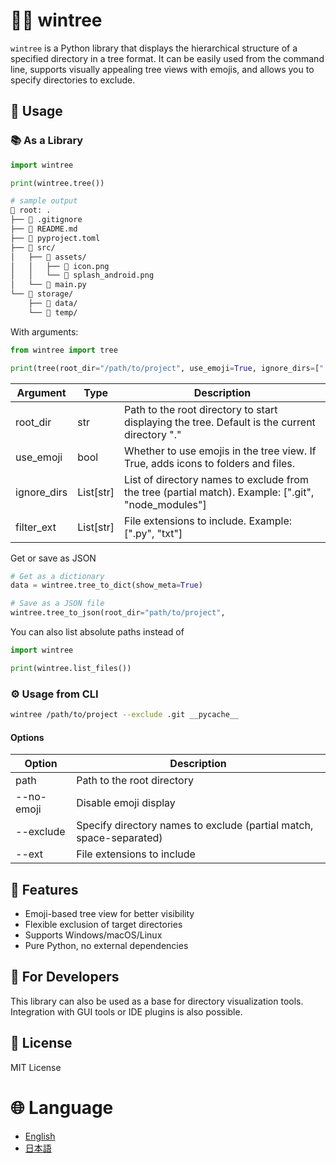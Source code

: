# 📁🌳 wintree

`wintree` is a Python library that displays the hierarchical structure of a specified directory in a tree format. It can be easily used from the command line, supports visually appealing tree views with emojis, and allows you to specify directories to exclude.

## 🚀 Usage

### 📚️ As a Library

```py
import wintree

print(wintree.tree())
```

```bash
# sample output
📂 root: .
├── 📄 .gitignore
├── 📄 README.md
├── 📄 pyproject.toml
├── 📁 src/
│   ├── 📁 assets/
│   │   ├── 📄 icon.png
│   │   └── 📄 splash_android.png
│   └── 📄 main.py
└── 📁 storage/
    ├── 📁 data/
    └── 📁 temp/
```

With arguments:

```py
from wintree import tree

print(tree(root_dir="/path/to/project", use_emoji=True, ignore_dirs=[".git", "__pycache__"], filter_exts=[".py",".txt"]))
```

| Argument    | Type      | Description                                                                                         |
| ----------- | --------- | --------------------------------------------------------------------------------------------------- |
| root_dir    | str       | Path to the root directory to start displaying the tree. Default is the current directory "."       |
| use_emoji   | bool      | Whether to use emojis in the tree view. If True, adds icons to folders and files.                   |
| ignore_dirs | List[str] | List of directory names to exclude from the tree (partial match). Example: [".git", "node_modules"] |
| filter_ext  | List[str] | File extensions to include. Example: [".py", "txt"]                                                 |

Get or save as JSON

```py
# Get as a dictionary
data = wintree.tree_to_dict(show_meta=True)

# Save as a JSON file
wintree.tree_to_json(root_dir="path/to/project",
```

You can also list absolute paths instead of

```py
import wintree

print(wintree.list_files())
```

### ⚙️ Usage from CLI

```bash
wintree /path/to/project --exclude .git __pycache__
```

#### Options

| Option     | Description                                                         |
| ---------- | ------------------------------------------------------------------- |
| path       | Path to the root directory                                          |
| --no-emoji | Disable emoji display                                               |
| --exclude  | Specify directory names to exclude (partial match, space-separated) |
| --ext      | File extensions to include                                          |

## 📌 Features

- Emoji-based tree view for better visibility
- Flexible exclusion of target directories
- Supports Windows/macOS/Linux
- Pure Python, no external dependencies

## 🧪 For Developers

This library can also be used as a base for directory visualization tools. Integration with GUI tools or IDE plugins is also possible.

## 📄 License

MIT License

# 🌐 Language

- [English](./README.en.md)
- [日本語](./README.ja.md)
